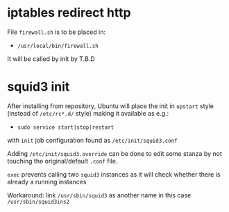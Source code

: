 iptables redirect http
=====================

File `firewall.sh` is to be placed in:

* `/usr/local/bin/firewall.sh`

It will be called by init by T.B.D

squid3 init
===========

After installing from repository, Ubuntu will place the init in `upstart` style
(instead of `/etc/rc*.d/` style) making it available as e.g.:

* ```sudo service start|stop|restart```

with `init` job configuration found as `/etc/init/squid3.conf` 

Adding `/etc/init/squid3.override` can be done to edit some stanza by not touching
the original/default `.conf` file.

`exec` prevents calling two `squid3` instances as it will check whether there is
already a running instances

Workaround: link `/usr/sbin/squid3` as another name in this case `/usr/sbin/squid3ins2`
